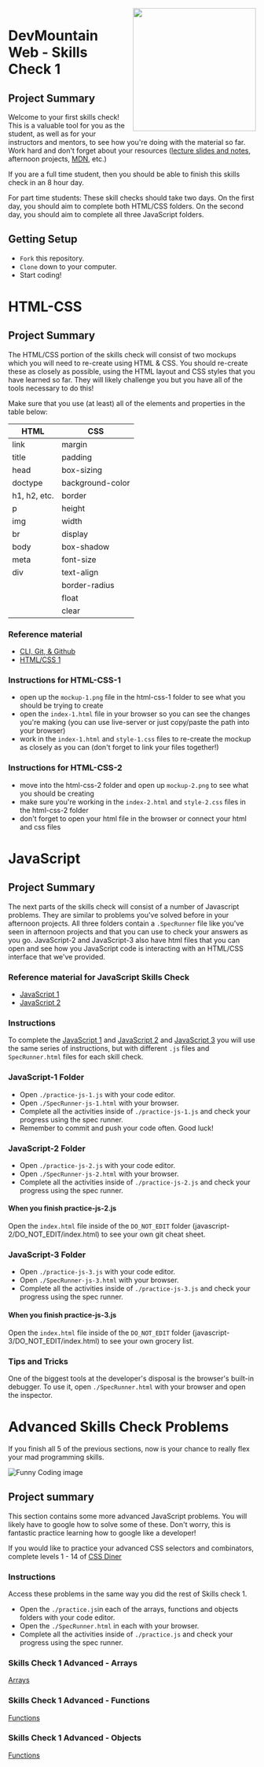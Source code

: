 <img src="https://s3.amazonaws.com/devmountain/readme-logo.png" width="250" align="right">

# DevMountain Web - Skills Check 1

## Project Summary

Welcome to your first skills check! This is a valuable tool for you as the student, as well as for your instructors and mentors, to see how you're doing with the material so far. Work hard and don't forget about your resources ([lecture slides and notes](https://github.com/DevMountain/web-curriculum-v3), afternoon projects, [MDN](https://developer.mozilla.org/en-US/), etc.)
<br/>

If you are a full time student, then you should be able to finish this skills check in an 8 hour day. 

For part time students: These skill checks should take two days. On the first day, you should aim to complete both HTML/CSS folders. On the second day, you should aim to complete all three JavaScript folders. 


## Getting Setup

- `Fork` this repository.
- `Clone` down to your computer.
- Start coding!

# HTML-CSS

## Project Summary

The HTML/CSS portion of the skills check will consist of two mockups which you will need to re-create using HTML & CSS. You should re-create these as closely as possible, using the HTML layout and CSS styles that you have learned so far. They will likely challenge you but you have all of the tools necessary to do this!

Make sure that you use (at least) all of the elements and properties in the table below:

| HTML | CSS |
| --- | --- |
| link | margin |
| title | padding |
| head | box-sizing |
| doctype | background-color |
| h1, h2, etc.| border |
| p | height |
| img | width |
| br | display |
| body | box-shadow |
| meta | font-size |
| div | text-align |
| | border-radius |
| | float |
| | clear |

### Reference material
<ul>
  <li><a href='https://github.com/DevMountain/web-curriculum-v3/tree/master/01-orientation'>CLI, Git, & Github</a></li>
  <li><a href='https://github.com/DevMountain/web-curriculum-v3/tree/master/02-html-css-1'>HTML/CSS 1</a></li>
</ul>

### Instructions for HTML-CSS-1 

- open up the `mockup-1.png` file in the html-css-1 folder to see what you should be trying to create
- open the `index-1.html` file in your browser so you can see the changes you're making (you can use live-server or just copy/paste the path into your browser)
- work in the `index-1.html` and `style-1.css` files to re-create the mockup as closely as you can (don't forget to link your files together!)


### Instructions for HTML-CSS-2 

- move into the html-css-2 folder and open up `mockup-2.png` to see what you should be creating
- make sure you're working in the `index-2.html` and `style-2.css` files in the html-css-2 folder
- don't forget to open your html file in the browser or connect your html and css files


# JavaScript

## Project Summary

The next parts of the skills check will consist of a number of Javascript problems. They are similar to problems you've solved before in your afternoon projects. All three folders contain a `.SpecRunner` file like you've seen in afternoon projects and that you can use to check your answers as you go. JavaScript-2 and JavaScript-3 also have html files that you can open and see how you JavaScript code is interacting with an HTML/CSS interface that we've provided.

### Reference material for JavaScript Skills Check
<ul>
  <li><a href='https://github.com/DevMountain/web-curriculum-v3/tree/master/03-javascript-1'>JavaScript 1</a></li>
  <li><a href='https://github.com/DevMountain/web-curriculum-v3/tree/master/04-javascript-2'>JavaScript 2</a></li>
</ul>

### Instructions
To complete the [JavaScript 1](/javascript-1) and [JavaScript 2](/javascript-2) and [JavaScript 3](/javascript-3) you will use the same series of instructions, but with different `.js` files and `SpecRunner.html` files for each skill check. 


### JavaScript-1 Folder

- Open `./practice-js-1.js` with your code editor.
- Open `./SpecRunner-js-1.html` with your browser.
- Complete all the activities inside of `./practice-js-1.js` and check your progress using the spec runner. 
- Remember to commit and push your code often. Good luck!

### JavaScript-2 Folder

- Open `./practice-js-2.js` with your code editor.
- Open `./SpecRunner-js-2.html` with your browser.
- Complete all the activities inside of `./practice-js-2.js` and check your progress using the spec runner. 

#### When you finish practice-js-2.js

Open the `index.html` file inside of the `DO_NOT_EDIT` folder (javascript-2/DO_NOT_EDIT/index.html) to see your own git cheat sheet.

### JavaScript-3 Folder

- Open `./practice-js-3.js` with your code editor.
- Open `./SpecRunner-js-3.html` with your browser.
- Complete all the activities inside of `./practice-js-3.js` and check your progress using the spec runner. 

#### When you finish practice-js-3.js

Open the `index.html` file inside of the `DO_NOT_EDIT` folder (javascript-3/DO_NOT_EDIT/index.html) to see your own grocery list.

### Tips and Tricks

One of the biggest tools at the developer's disposal is the browser's built-in debugger. To use it, open `./SpecRunner.html` with your browser and open the inspector.

# Advanced Skills Check Problems


If you finish all 5 of the previous sections, now is your chance to really flex your mad programming skills. 


![Funny Coding image](https://media.giphy.com/media/PiQejEf31116URju4V/giphy.gif)

## Project summary

This section contains some more advanced JavaScript problems. You will likely have to google how to solve some of these. Don't worry, this is fantastic practice learning how to google like a developer!

If you would like to practice your advanced CSS selectors and combinators, complete levels 1 - 14 of [CSS Diner](https://flukeout.github.io/)


### Instructions
Access these problems in the same way you did the rest of Skills check 1.
- Open the `./practice.js`in each of the arrays, functions and objects folders with your code editor.
- Open the `./SpecRunner.html` in each with your browser.
- Complete all the activities inside of `./practice.js` and check your progress using the spec runner. 


### Skills Check 1 Advanced  - Arrays

  <a href='https://github.com/andrewwestenskow/v4-skills-check-1/tree/master/advanced/arrays'>Arrays</a>

### Skills Check 1 Advanced  - Functions

<a href='https://github.com/andrewwestenskow/v4-skills-check-1/tree/master/advanced/functions'>Functions</a>

### Skills Check 1 Advanced  - Objects

<a href='https://github.com/andrewwestenskow/v4-skills-check-1/tree/master/advanced/objects'>Functions</a>


